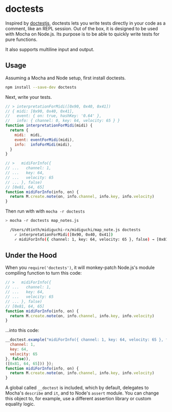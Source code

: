 
doctests
========

Inspired by [doctestjs](https://github.com/ianb/doctestjs),
doctests lets you write tests directly in your code as a comment,
like an REPL session.
Out of the box, it is designed to be used with Mocha on Node.js.
Its purpose is to be able to quickly write tests for pure functions.

It also supports multiline input and output.

Usage
-----

Assuming a Mocha and Node setup, first install doctests.

```bash
npm install --save-dev doctests
```

Next, write your tests.

```js
// > interpretationForMidi([0x90, 0x40, 0x41])
// { midi: [0x90, 0x40, 0x41],
//   event: { on: true, hashKey: '0.64' },
//   info: { channel: 0, key: 64, velocity: 65 } }
function interpretationForMidi(midi) {
  return {
    midi:  midi,
    event: eventForMidi(midi),
    info:  infoForMidi(midi),
  }
}

// >   midiForInfo({
// ...   channel: 1,
// ...   key: 64,
// ...   velocity: 65
// ... }, false)
// [0x81, 64, 65]
function midiForInfo(info, on) {
  return M.create.note(on, info.channel, info.key, info.velocity)
}
```

Then run with with `mocha -r doctests`

```bash
> mocha -r doctests map_notes.js

  /Users/dtinth/midiguchi-rx/midiguchi/map_note.js doctests
    ✓ interpretationForMidi([0x90, 0x40, 0x41])
    ✓ midiForInfo({ channel: 1, key: 64, velocity: 65 }, false) → [0x81, 64, 65]
```

Under the Hood
--------------

When you `require('doctests')`,
it will monkey-patch Node.js's module compiling function to turn this code:

```javascript
// >   midiForInfo({
// ...   channel: 1,
// ...   key: 64,
// ...   velocity: 65
// ... }, false)
// [0x81, 64, 65]
function midiForInfo(info, on) {
  return M.create.note(on, info.channel, info.key, info.velocity)
}
```

…into this code:

```javascript
__doctest.example("midiForInfo({ channel: 1, key: 64, velocity: 65 }, false) → [0x81, 64, 65]", function() { __doctest.assert((  midiForInfo({
  channel: 1,
  key: 64,
  velocity: 65
}, false)),
([0x81, 64, 65])) });
function midiForInfo(info, on) {
  return M.create.note(on, info.channel, info.key, info.velocity)
}
```

A global called `__doctest` is included, which by default, delegates to Mocha's `describe` and `it`, and to Node's `assert` module. You can change this object to, for example, use a different assertion library or custom equality logic.






